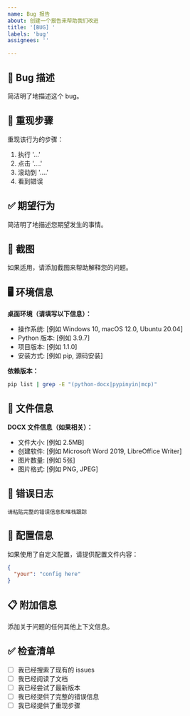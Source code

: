 ```yaml
---
name: Bug 报告
about: 创建一个报告来帮助我们改进
title: '[BUG] '
labels: 'bug'
assignees: ''

---
```


## 🐛 Bug 描述
简洁明了地描述这个 bug。

## 🔄 重现步骤
重现该行为的步骤：
1. 执行 '...'
2. 点击 '....'
3. 滚动到 '....'
4. 看到错误

## ✅ 期望行为
简洁明了地描述您期望发生的事情。

## 📸 截图
如果适用，请添加截图来帮助解释您的问题。

## 🖥️ 环境信息
**桌面环境（请填写以下信息）：**
- 操作系统: [例如 Windows 10, macOS 12.0, Ubuntu 20.04]
- Python 版本: [例如 3.9.7]
- 项目版本: [例如 1.1.0]
- 安装方式: [例如 pip, 源码安装]

**依赖版本：**
```bash
pip list | grep -E "(python-docx|pypinyin|mcp)"
```

## 📄 文件信息
**DOCX 文件信息（如果相关）：**
- 文件大小: [例如 2.5MB]
- 创建软件: [例如 Microsoft Word 2019, LibreOffice Writer]
- 图片数量: [例如 5张]
- 图片格式: [例如 PNG, JPEG]

## 📝 错误日志
```
请粘贴完整的错误信息和堆栈跟踪
```

## 🔧 配置信息
如果使用了自定义配置，请提供配置文件内容：
```json
{
  "your": "config here"
}
```

## 📋 附加信息
添加关于问题的任何其他上下文信息。

## ✅ 检查清单
- [ ] 我已经搜索了现有的 issues
- [ ] 我已经阅读了文档
- [ ] 我已经尝试了最新版本
- [ ] 我已经提供了完整的错误信息
- [ ] 我已经提供了重现步骤